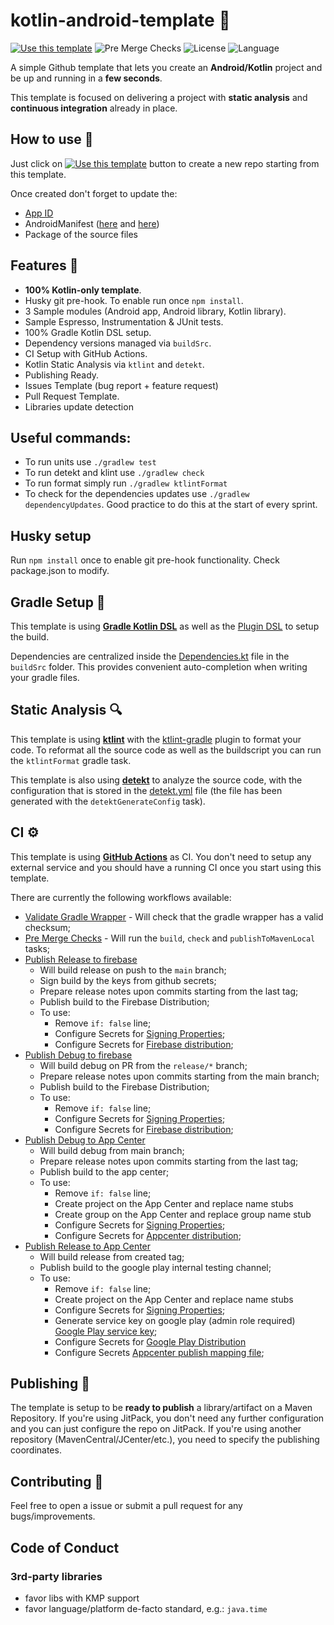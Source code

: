 # kotlin-android-template 🤖

[![Use this template](https://img.shields.io/badge/from-kotlin--android--template-brightgreen?logo=dropbox)](https://github.com/corewillsoft/kotlin-android-template/generate) ![Pre Merge Checks](https://github.com/corewillsoft/kotlin-android-template/workflows/Pre%20Merge%20Checks/badge.svg)  ![License](https://img.shields.io/github/license/cortinico/kotlin-android-template.svg) ![Language](https://img.shields.io/github/languages/top/cortinico/kotlin-android-template?color=blue&logo=kotlin)

A simple Github template that lets you create an **Android/Kotlin** project and be up and running in a **few seconds**. 

This template is focused on delivering a project with **static analysis** and **continuous integration** already in place.

## How to use 👣

Just click on [![Use this template](https://img.shields.io/badge/-Use%20this%20template-brightgreen)](https://github.com/corewillsoft/kotlin-android-template/generate) button to create a new repo starting from this template.

Once created don't forget to update the:
- [App ID](buildSrc/src/main/java/Coordinates.kt)
- AndroidManifest ([here](app/src/main/AndroidManifest.xml) and [here](library-android/src/main/AndroidManifest.xml))
- Package of the source files

## Features 🎨

- **100% Kotlin-only template**.
- Husky git pre-hook. To enable run once `npm install`. 
- 3 Sample modules (Android app, Android library, Kotlin library).
- Sample Espresso, Instrumentation & JUnit tests.
- 100% Gradle Kotlin DSL setup.
- Dependency versions managed via `buildSrc`.
- CI Setup with GitHub Actions.
- Kotlin Static Analysis via `ktlint` and `detekt`.
- Publishing Ready.
- Issues Template (bug report + feature request)
- Pull Request Template.
- Libraries update detection

## Useful commands:

- To run units use `./gradlew test`
- To run detekt and klint use `./gradlew check`
- To run format simply run `./gradlew ktlintFormat`
- To check for the dependencies updates use `./gradlew dependencyUpdates`. Good practice to do this at the start of every sprint.

## Husky setup

Run `npm install` once to enable git pre-hook functionality. Check package.json to modify.

## Gradle Setup 🐘

This template is using [**Gradle Kotlin DSL**](https://docs.gradle.org/current/userguide/kotlin_dsl.html) as well as the [Plugin DSL](https://docs.gradle.org/current/userguide/plugins.html#sec:plugins_block) to setup the build.

Dependencies are centralized inside the [Dependencies.kt](buildSrc/src/main/java/Dependencies.kt) file in the `buildSrc` folder. This provides convenient auto-completion when writing your gradle files.

## Static Analysis 🔍

This template is using [**ktlint**](https://github.com/pinterest/ktlint) with the [ktlint-gradle](https://github.com/jlleitschuh/ktlint-gradle) plugin to format your code. To reformat all the source code as well as the buildscript you can run the `ktlintFormat` gradle task.

This template is also using [**detekt**](https://github.com/detekt/detekt) to analyze the source code, with the configuration that is stored in the [detekt.yml](quality/detekt/detekt.yml) file (the file has been generated with the `detektGenerateConfig` task).

## CI ⚙️

This template is using [**GitHub Actions**](https://github.com/corewillsoft/kotlin-android-template/actions) as CI. You don't need to setup any external service and you should have a running CI once you start using this template.

There are currently the following workflows available:
- [Validate Gradle Wrapper](.github/workflows/gradle-wrapper-validation.yml) - Will check that the gradle wrapper has a valid checksum;
- [Pre Merge Checks](.github/workflows/pre-merge.yaml) - Will run the `build`, `check` and `publishToMavenLocal` tasks;
- [Publish Release to firebase](.github/workflows/publish_release.yaml)
    - Will build release on push to the `main` branch;
    - Sign build by the keys from github secrets;
    - Prepare release notes upon commits starting from the last tag;
    - Publish build to the Firebase Distribution;
    - To use:
        - Remove `if: false` line;
        - Configure Secrets for [Signing Properties](https://github.com/r0adkll/sign-android-release);
        - Configure Secrets for [Firebase distribution](https://github.com/wzieba/Firebase-Distribution-Github-Action);
- [Publish Debug to firebase](.github/workflows/publish_debug.yaml)
    - Will build debug on PR from the `release/*` branch;
    - Prepare release notes upon commits starting from the main branch;
    - Publish build to the Firebase Distribution;
    - To use:
        - Remove `if: false` line;
        - Configure Secrets for [Signing Properties](https://github.com/r0adkll/sign-android-release);
        - Configure Secrets for [Firebase distribution](https://github.com/wzieba/Firebase-Distribution-Github-Action);
- [Publish Debug to App Center](.github/workflows/beta-to-testers-app-center.yaml)
    - Will build debug from main branch;
    - Prepare release notes upon commits starting from the last tag;
    - Publish build to the app center;
    - To use:
        - Remove `if: false` line;
        - Create project on the App Center and replace name stubs
        - Create group on the App Center and replace group name stub
        - Configure Secrets for [Signing Properties](https://github.com/r0adkll/sign-android-release);
        - Configure Secrets for [Appcenter distribution](https://github.com/wzieba/AppCenter-Github-Action);
- [Publish Release to App Center](.github/workflows/release-to-internal-google-play.yaml)
    - Will build release from created tag;
    - Publish build to the google play internal testing channel;
    - To use:
        - Remove `if: false` line;
        - Create project on the App Center and replace name stubs
        - Configure Secrets for [Signing Properties](https://github.com/r0adkll/sign-android-release);
        - Generate service key on google play (admin role required) [Google Play service key](https://corewillsoft.atlassian.net/wiki/spaces/XMP2GO/pages/556367875/Retrieve+google+play+API+service+account+json+and+grant+access);
        - Configure Secrets for [Google Play Distribution](https://github.com/r0adkll/upload-google-play)
        - Configure Secrets [Appcenter publish mapping file](https://github.com/wzieba/AppCenter-Github-Action);


## Publishing 🚀

The template is setup to be **ready to publish** a library/artifact on a Maven Repository. If you're using JitPack, you don't need any further configuration and you can just configure the repo on JitPack. If you're using another repository (MavenCentral/JCenter/etc.), you need to specify the publishing coordinates.

## Contributing 🤝

Feel free to open a issue or submit a pull request for any bugs/improvements.

## Code of Conduct

### 3rd-party libraries

- favor libs with KMP support
- favor language/platform de-facto standard, e.g.: `java.time`
